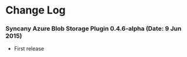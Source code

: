 Change Log
==========
### Syncany Azure Blob Storage Plugin 0.4.6-alpha (Date: 9 Jun 2015)
- First release
